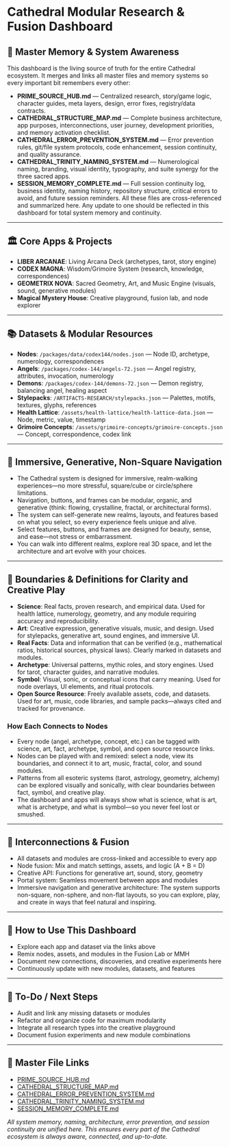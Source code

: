 # Cathedral Modular Research & Fusion Dashboard

## 🧠 Master Memory & System Awareness
This dashboard is the living source of truth for the entire Cathedral ecosystem. It merges and links all master files and memory systems so every important bit remembers every other:
- **PRIME_SOURCE_HUB.md** — Centralized research, story/game logic, character guides, meta layers, design, error fixes, registry/data contracts.
- **CATHEDRAL_STRUCTURE_MAP.md** — Complete business architecture, app purposes, interconnections, user journey, development priorities, and memory activation checklist.
- **CATHEDRAL_ERROR_PREVENTION_SYSTEM.md** — Error prevention rules, git/file system protocols, code enhancement, session continuity, and quality assurance.
- **CATHEDRAL_TRINITY_NAMING_SYSTEM.md** — Numerological naming, branding, visual identity, typography, and suite synergy for the three sacred apps.
- **SESSION_MEMORY_COMPLETE.md** — Full session continuity log, business identity, naming history, repository structure, critical errors to avoid, and future session reminders.
All these files are cross-referenced and summarized here. Any update to one should be reflected in this dashboard for total system memory and continuity.

---

## 🏛️ Core Apps & Projects
- **LIBER ARCANAE**: Living Arcana Deck (archetypes, tarot, story engine)
- **CODEX MAGNA**: Wisdom/Grimoire System (research, knowledge, correspondences)
- **GEOMETRIX NOVA**: Sacred Geometry, Art, and Music Engine (visuals, sound, generative modules)
- **Magical Mystery House**: Creative playground, fusion lab, and node explorer

---

## 📚 Datasets & Modular Resources
- **Nodes**: `/packages/data/codex144/nodes.json` — Node ID, archetype, numerology, correspondences
- **Angels**: `/packages/codex-144/angels-72.json` — Angel registry, attributes, invocation, numerology
- **Demons**: `/packages/codex-144/demons-72.json` — Demon registry, balancing angel, healing aspect
- **Stylepacks**: `/ARTIFACTS-RESEARCH/stylepacks.json` — Palettes, motifs, textures, glyphs, references
- **Health Lattice**: `/assets/health-lattice/health-lattice-data.json` — Node, metric, value, timestamp
- **Grimoire Concepts**: `/assets/grimoire-concepts/grimoire-concepts.json` — Concept, correspondence, codex link

---

## 🌌 Immersive, Generative, Non-Square Navigation
- The Cathedral system is designed for immersive, realm-walking experiences—no more stressful, square/cube or circle/sphere limitations.
- Navigation, buttons, and frames can be modular, organic, and generative (think: flowing, crystalline, fractal, or architectural forms).
- The system can self-generate new realms, layouts, and features based on what you select, so every experience feels unique and alive.
- Select features, buttons, and frames are designed for beauty, sense, and ease—not stress or embarrassment.
- You can walk into different realms, explore real 3D space, and let the architecture and art evolve with your choices.

---

## 🔲 Boundaries & Definitions for Clarity and Creative Play
- **Science**: Real facts, proven research, and empirical data. Used for health lattice, numerology, geometry, and any module requiring accuracy and reproducibility.
- **Art**: Creative expression, generative visuals, music, and design. Used for stylepacks, generative art, sound engines, and immersive UI.
- **Real Facts**: Data and information that can be verified (e.g., mathematical ratios, historical sources, physical laws). Clearly marked in datasets and modules.
- **Archetype**: Universal patterns, mythic roles, and story engines. Used for tarot, character guides, and narrative modules.
- **Symbol**: Visual, sonic, or conceptual icons that carry meaning. Used for node overlays, UI elements, and ritual protocols.
- **Open Source Resource**: Freely available assets, code, and datasets. Used for art, music, code libraries, and sample packs—always cited and tracked for provenance.

### How Each Connects to Nodes
- Every node (angel, archetype, concept, etc.) can be tagged with science, art, fact, archetype, symbol, and open source resource links.
- Nodes can be played with and remixed: select a node, view its boundaries, and connect it to art, music, fractal, color, and sound modules.
- Patterns from all esoteric systems (tarot, astrology, geometry, alchemy) can be explored visually and sonically, with clear boundaries between fact, symbol, and creative play.
- The dashboard and apps will always show what is science, what is art, what is archetype, and what is symbol—so you never feel lost or smushed.

---

## 🔗 Interconnections & Fusion
- All datasets and modules are cross-linked and accessible to every app
- Node fusion: Mix and match settings, assets, and logic (A + B = D)
- Creative API: Functions for generative art, sound, story, geometry
- Portal system: Seamless movement between apps and modules
- Immersive navigation and generative architecture: The system supports non-square, non-sphere, and non-flat layouts, so you can explore, play, and create in ways that feel natural and inspiring.

---

## 🧭 How to Use This Dashboard
- Explore each app and dataset via the links above
- Remix nodes, assets, and modules in the Fusion Lab or MMH
- Document new connections, discoveries, and creative experiments here
- Continuously update with new modules, datasets, and features

---

## 📂 To-Do / Next Steps
- Audit and link any missing datasets or modules
- Refactor and organize code for maximum modularity
- Integrate all research types into the creative playground
- Document fusion experiments and new module combinations

---

## 🔗 Master File Links
- [PRIME_SOURCE_HUB.md](cathedral/PRIME_SOURCE_HUB.md)
- [CATHEDRAL_STRUCTURE_MAP.md](cathedral/CATHEDRAL_STRUCTURE_MAP.md)
- [CATHEDRAL_ERROR_PREVENTION_SYSTEM.md](cathedral/CATHEDRAL_ERROR_PREVENTION_SYSTEM.md)
- [CATHEDRAL_TRINITY_NAMING_SYSTEM.md](cathedral/CATHEDRAL_TRINITY_NAMING_SYSTEM.md)
- [SESSION_MEMORY_COMPLETE.md](cathedral/SESSION_MEMORY_COMPLETE.md)

*All system memory, naming, architecture, error prevention, and session continuity are unified here. This ensures every part of the Cathedral ecosystem is always aware, connected, and up-to-date.*